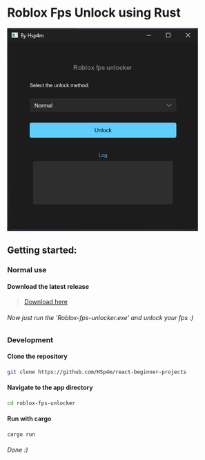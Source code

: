 # Roblox Fps Unlock using Rust

![app](src/images/image.png)

## Getting started:

### Normal use

#### Download the latest release
> [Download here](https://github.com/HSp4m/roblox-fps-unlocker/releases/download/releases/roblox-fps-unlocker.exe)

###### Now just run the 'Roblox-fps-unlocker.exe' and unlock your fps :)

### Development

#### Clone the repository
```Bash
git clone https://github.com/HSp4m/react-beginner-projects
```

#### Navigate to the app directory
```Bash
cd roblox-fps-unlocker
```
#### Run with cargo
```Bash
cargo run
```

###### Done :)